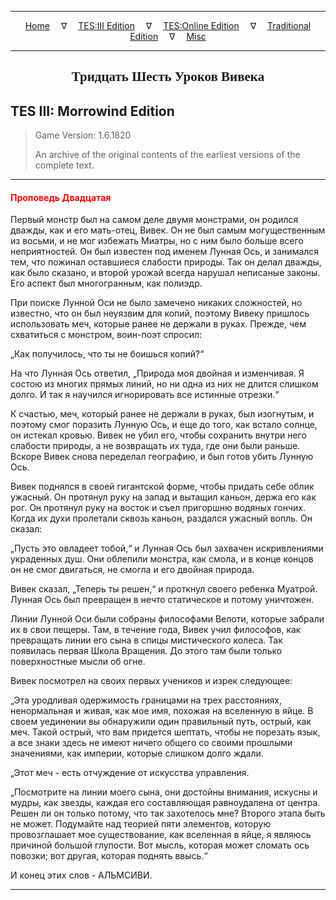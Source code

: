 
---

<!-- Jekyll Page Links -->

<center>
<a href="../../../../index.html">Home</a>
&emsp;&nabla;&emsp;
<a href="../../../index-tes3.html">TES:III Edition</a>
&emsp;&nabla;&emsp;
<a href="../../../index-teso.html">TES:Online Edition</a>
&emsp;&nabla;&emsp;
<a href="../../../index-traditional.html">Traditional Edition</a>
&emsp;&nabla;&emsp;
<a href="../../../index-misc.html">Misc</a>
</center>

<!-- Markdown Body Below: -->

---

<center>
<h2><span style="font-family:Georgia">Тридцать Шесть Уроков Вивека</span></h2>
</center>

## TES III: Morrowind Edition

> Game Version: 1.6.1820
>
> An archive of the original contents of the earliest versions of the complete text.

---

#### <span style="color:red">Проповедь Двадцатая</span>

Первый монстр был на самом деле двумя монстрами, он родился дважды, как и его мать-отец, Вивек. Он не был самым могущественным из восьми, и не мог избежать Миатры, но с ним было больше всего неприятностей. Он был известен под именем Лунная Ось, и занимался тем, что пожинал оставшиеся слабости природы. Так он делал дважды, как было сказано, и второй урожай всегда нарушал неписаные законы. Его аспект был многогранным, как полиэдр.

При поиске Лунной Оси не было замечено никаких сложностей, но известно, что он был неуязвим для копий, поэтому Вивеку пришлось использовать меч, которые ранее не держали в руках. Прежде, чем схватиться с монстром, воин-поэт спросил:

„Как получилось, что ты не боишься копий?“

На что Лунная Ось ответил, „Природа моя двойная и изменчивая. Я состою из многих прямых линий, но ни одна из них не длится слишком долго. И так я научился игнорировать все истинные отрезки.“

К счастью, меч, который ранее не держали в руках, был изогнутым, и поэтому смог поразить Лунную Ось, и еще до того, как встало солнце, он истекал кровью. Вивек не убил его, чтобы сохранить внутри него слабости природы, а не возвращать их туда, где они были раньше. Вскоре Вивек снова переделал географию, и был готов убить Лунную Ось.

Вивек поднялся в своей гигантской форме, чтобы придать себе облик ужасный. Он протянул руку на запад и вытащил каньон, держа его как рог. Он протянул руку на восток и съел пригоршню водяных гончих. Когда их духи пролетали сквозь каньон, раздался ужасный вопль. Он сказал:

„Пусть это овладеет тобой,“ и Лунная Ось был захвачен искривлениями украденных душ. Они облепили монстра, как смола, и в конце концов он не смог двигаться, не смогла и его двойная природа.

Вивек сказал, „Теперь ты решен,“ и проткнул своего ребенка Муатрой. Лунная Ось был превращен в нечто статическое и потому уничтожен.

Линии Лунной Оси были собраны философами Велоти, которые забрали их в свои пещеры. Там, в течение года, Вивек учил философов, как превращать линии его сына в спицы мистического колеса. Так появилась первая Школа Вращения. До этого там были только поверхностные мысли об огне.

Вивек посмотрел на своих первых учеников и изрек следующее:

„Эта уродливая одержимость границами на трех расстояниях, ненормальная и живая, как мое имя, похожая на вселенную в яйце. В своем уединении вы обнаружили один правильный путь, острый, как меч. Такой острый, что вам придется шептать, чтобы не порезать язык, а все знаки здесь не имеют ничего общего со своими прошлыми значениями, как империи, которые слишком долго ждали.

„Этот меч - есть отчуждение от искусства управления.

„Посмотрите на линии моего сына, они достойны внимания, искусны и мудры, как звезды, каждая его составляющая равноудалена от центра. Решен ли он только потому, что так захотелось мне? Второго этапа быть не может. Подумайте над теорией пяти элементов, которую провозглашает мое существование, как вселенная в яйце, я являюсь причиной большой глупости. Вот мысль, которая может сломать ось повозки; вот другая, которая поднять ввысь.“

И конец этих слов - АЛЬМСИВИ.

---

